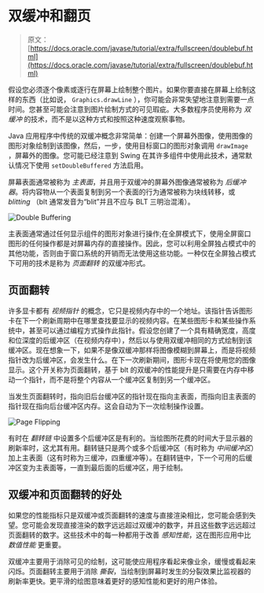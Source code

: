 # 双缓冲和翻页

> 原文： [https://docs.oracle.com/javase/tutorial/extra/fullscreen/doublebuf.html](https://docs.oracle.com/javase/tutorial/extra/fullscreen/doublebuf.html)

假设您必须逐个像素或逐行在屏幕上绘制整个图片。如果你要直接在屏幕上绘制这样的东西（比如说， `Graphics.drawLine` ），你可能会非常失望地注意到需要一点时间。您甚至可能会注意到图片绘制方式的可见瑕疵。大多数程序员使用称为 _双缓冲_ 的技术，而不是以这种方式和按照这种速度观察事物。

Java 应用程序中传统的双缓冲概念非常简单：创建一个屏幕外图像，使用图像的图形对象绘制到该图像，然后，一步，使用目标窗口的图形对象调用 `drawImage` ，屏幕外的图像。您可能已经注意到 Swing 在其许多组件中使用此技术，通常默认情况下使用 `setDoubleBuffered` 方法启用。

屏幕表面通常被称为 _主表面_，并且用于双缓冲的屏幕外图像通常被称为 _后缓冲器_。将内容物从一个表面复制到另一个表面的行为通常被称为块线转移，或 _blitting_ （blt 通常发音为“blit”并且不应与 BLT 三明治混淆）。

![Double Buffering](img/ddeccaf14af9089a806dc732df92ae26.jpg)

主表面通常通过任何显示组件的图形对象进行操作;在全屏模式下，使用全屏窗口图形的任何操作都是对屏幕内存的直接操作。因此，您可以利用全屏独占模式中的其他功能，否则由于窗口系统的开销而无法使用这些功能。一种仅在全屏独占模式下可用的技术是称为 _页面翻转_ 的双缓冲形式。

## 页面翻转

许多显卡都有 _视频指针_ 的概念，它只是视频内存中的一个地址。该指针告诉图形卡在下一个刷新周期中在哪里查找要显示的视频内容。在某些图形卡和某些操作系统中，甚至可以通过编程方式操作此指针。假设您创建了一个具有精确宽度，高度和位深度的后缓冲区（在视频内存中），然后以与使用双缓冲相同的方式绘制到该缓冲区。现在想象一下，如果不是像双缓冲那样将图像模糊到屏幕上，而是将视频指针改为后缓冲区，会发生什么。在下一次刷新期间，图形卡现在将使用您的图像显示。这个开关称为页面翻转，基于 blt 的双缓冲的性能提升是只需要在内存中移动一个指针，而不是将整个内容从一个缓冲区复制到另一个缓冲区。

当发生页面翻转时，指向旧后台缓冲区的指针现在指向主表面，而指向旧主表面的指针现在指向后台缓冲区内存。这会自动为下一次绘制操作设置。

![Page Flipping](img/1f58918f340f41c66f3ded5c44f80e05.jpg)

有时在 _翻转链_ 中设置多个后缓冲区是有利的。当绘图所花费的时间大于显示器的刷新率时，这尤其有用。翻转链只是两个或多个后缓冲区（有时称为 _中间缓冲区_）加上主表面（这有时称为三缓冲，四重缓冲等）。在翻转链中，下一个可用的后缓冲区变为主表面等，一直到最后面的后缓冲区，用于绘制。

## 双缓冲和页面翻转的好处

如果您的性能指标只是双缓冲或页面翻转的速度与直接渲染相比，您可能会感到失望。您可能会发现直接渲染的数字远远超过双缓冲的数字，并且这些数字远远超过页面翻转的数字。这些技术中的每一种都用于改善 _感知性能_，这在图形应用中比 _数值性能_ 更重要。

双缓冲主要用于消除可见的绘制，这可能使应用程序看起来像业余，缓慢或看起来闪烁。页面翻转主要用于消除 _撕裂_，当绘制到屏幕时发生的分裂效果比监视器的刷新率更快。更平滑的绘图意味着更好的感知性能和更好的用户体验。